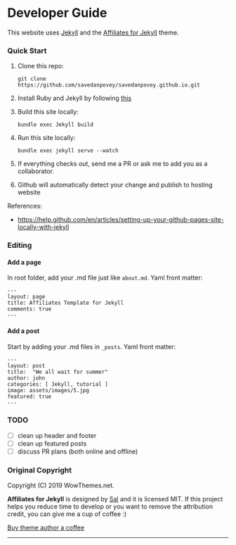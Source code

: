 # Developer Guide

This website uses [Jekyll](http://jekyllrb.com) and the [Affiliates for Jekyll](https://bootstrapstarter.com/bootstrap-templates/template-affiliates-bootstrap-jekyll/) theme.

### Quick Start

1. Clone this repo:

    `git clone https://github.com/savedanpovey/savedanpovey.github.io.git`
    
2. Install Ruby and Jekyll by following [this](https://jekyllrb.com/docs/installation/macos/)
3. Build this site locally:
    
    `bundle exec Jekyll build`
    
4. Run this site locally:

    `bundle exec jekyll serve --watch`
    
5. If everything checks out, send me a PR or ask me to add you as a collaborator.
6. Github will automatically detect your change and publish to hosting website


References:
* https://help.github.com/en/articles/setting-up-your-github-pages-site-locally-with-jekyll

### Editing

#### Add a page

In root folder, add your .md file just like ``about.md``. Yaml front matter:

```
---
layout: page
title: Affiliates Template for Jekyll
comments: true
---
```

#### Add a post

Start by adding your .md files in ``_posts``. Yaml front matter:

```
---
layout: post
title:  "We all wait for summer"
author: john
categories: [ Jekyll, tutorial ]
image: assets/images/5.jpg
featured: true
---
```

### TODO

- [ ] clean up header and footer
- [ ] clean up featured posts
- [ ] discuss PR plans (both online and offline)

### Original Copyright

Copyright (C) 2019 WowThemes.net.

**Affiliates for Jekyll** is designed by [Sal](https://www.wowthemes.net) and it is licensed MIT. If this project helps you reduce time to develop or you want to remove the attribution credit, you can give me a cup of coffee :)

[Buy theme author a coffee](https://www.wowthemes.net/donate/)

-----------------
